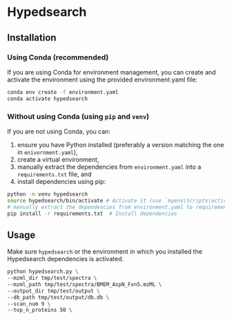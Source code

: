 # Hypedsearch

## Installation

### Using Conda (recommended)

If you are using Conda for environment management, you can create and activate the environment using the provided environment.yaml file:

```bash
conda env create -f environment.yaml
conda activate hypedsearch
```

### Without using Conda (using `pip` and `venv`)

If you are not using Conda, you can:

1. ensure you have Python installed (preferably a version matching the one in `enivornment.yaml`),
2. create a virtual environment, 
3. manually extract the dependencies from `environment.yaml` into a `requirements.txt` file, and
4. install dependencies using pip:

```bash
python -m venv hypedsearch
source hypedsearch/bin/activate # Activate it (use `myenv\Scripts\activate` on Windows)
# manually extract the dependencies from environment.yaml to requirements.txt
pip install -r requirements.txt  # Install dependencies
```

## Usage

Make sure `hypedsearch` or the environment in which you installed the Hypedsearch dependencies is activated. 

```bash
python hypedsearch.py \
--mzml_dir tmp/test/spectra \
--mzml_path tmp/test/spectra/BMEM_AspN_Fxn5.mzML \
--output_dir tmp/test/output \
--db_path tmp/test/output/db.db \
--scan_num 9 \
--top_n_proteins 50 \
```

